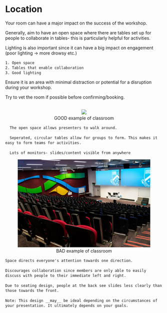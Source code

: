 # Location

Your room can have a major impact on the success of the workshop.

Generally, aim to have an open space where there are tables set up for people to collaborate in tables- this is particularly helpful for activities. 

Lighting is also important since it can have a big impact on engagement (poor lighting → more drowsy etc.)

```admonish title="Keys to good workshop location"
1. Open space
2. Tables that enable collaboration
3. Good lighting
```

Ensure it is an area with minimal distraction or potential for a disruption during your workshop.

Try to vet the room if possible before confirming/booking.
<br/><br/>

<figure><center>
  <img src="./images/open.png" width="600px">
  <figcaption><center>GOOD example of classroom</figcaption>
</figure>

```admonish title="Why is this a good example of a classroom?", collapsible=true
  The open space allows presenters to walk around. 

  Seperated, circular tables allow for groups to form. This makes it easy to form teams for activities.

  Lots of monitors- slides/content visible from anywhere
```


<figure><center>
  <img src="./images/BAD.jpg" width="600px">
  <figcaption><center>BAD example of classroom</center></figcaption>
</figure>


```admonish title="Why is this a bad example of a classroom?", collapsible=true
Space directs everyone's attention towards one direction.

Discourages collaboration since members are only able to easily discuss with people to their immediate left and right.

Due to seating design, people at the back see slides less clearly than those towards the front.

Note: This design __may__ be ideal depending on the circumstances of your presentation. It ultimately depends on your goals.
```